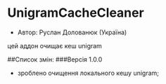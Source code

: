 # UnigramCacheCleaner

* Автор: Руслан Долованюк (Україна)

цей аддон очищає кеш unigram


##Список змін:
###Версія 1.0.0
* зроблено очищення локального кешу unigram;
